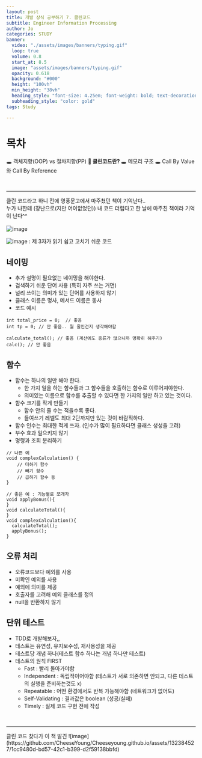 ```yaml
---
layout: post
title: 개발 상식 공부하기 7. 클린코드
subtitle: Engineer Information Processing
author: Jo
categories: STUDY
banner:
  video: "./assets/images/banners/typing.gif"
  loop: true
  volume: 0.8
  start_at: 8.5
  image: "assets/images/banners/typing.gif"
  opacity: 0.618
  background: "#000"
  height: "100vh"
  min_height: "38vh"
  heading_style: "font-size: 4.25em; font-weight: bold; text-decoration: underline"
  subheading_style: "color: gold"
tags: Study

---
```


# 목차
🕳 객체지향(OOP) vs 절차지향(PP) 
📌<b> 클린코드란? </b>
🕳 메모리 구조
🕳 Call By Value와 Call By Reference

<br>
<hr>

클린 코드라고 하니 전에 영풍문고에서 마주쳤던 책이 기억난다..<br>
누가 나한테 (장난으로(지만 어이없었던)) 내 코드 더럽다고 한 날에 마주친 책이라 기억이 난다^^ <br>  
![image](https://github.com/CheeseYoung/Cheeseyoung.github.io/assets/132384527/b13ff6d8-d9d8-404a-abfb-2e6d0610bb85) <br>


![image](https://github.com/CheeseYoung/Cheeseyoung.github.io/assets/132384527/6ddd0ccb-1e0d-4719-b573-679f03bf9f44)
: 제 3자가 읽기 쉽고 고치기 쉬운 코드



## 네이밍
- 추가 설명이 필요없는 네이밍을 해야한다.
- 검색하기 쉬운 단어 사용 (특히 자주 쓰는 거면)
- 널리 쓰이는 의미가 있는 단어를 사용하지 않기
- 클래스 이름은 명사, 메서드 이름은 동사
- 코드 예시
  
```
int total_price = 0;  // 좋음
int tp = 0; // 안 좋음.. 뭘 줄인건지 생각해야함

calculate_total(); // 좋음 (계산에도 종류가 많으니까 명확히 해주기)
calc(); // 안 좋음
```


## 함수
- 함수는 하나의 일만 해야 한다.
  - 한 가지 일을 하는 함수들과 그 함수들을 호출하는 함수로 이루어져야한다.
  - 의미있는 이름으로 함수를 추출할 수 있다면 한 가지의 일만 하고 있는 것이다.
- 함수 크기를 작게 만들기
  - 함수 안의 줄 수는 적을수록 좋다.
  - 들여쓰기 레벨도 최대 2단까지만 있는 것이 바람직하다.
- 함수 인수는 최대한 적게 쓰자. (인수가 많이 필요하다면 클래스 생성을 고려)
- 부수 효과 일으키지 않기
- 명령과 조회 분리하기

```
// 나쁜 예
void complexCalculation() {
    // 더하기 함수
    // 빼기 함수
    // 곱하기 함수 등
}
```

```
// 좋은 예 : 기능별로 쪼개자
void applyBonus(){
}
void calculateTotal(){
}
void complexCalculation(){
  calculateTotal();
  applyBonus();
}
```

## 오류 처리
- 오류코드보다 예외를 사용
- 미확인 예외를 사용
- 예외에 의미를 제공
- 호출자를 고려해 예외 클래스를 정의
- null을 반환하지 않기

## 단위 테스트
- TDD로 개발해보자,, 
- 테스트는 유연성, 유지보수성, 재사용성을 제공
- 테스트당 개념 하나(테스트 함수 하나는 개념 하나만 테스트)
- 테스트의 원칙 FIRST
  - Fast : 빨리 돌아가야함
  - Independent : 독립적이어야함 (테스트가 서로 의존하면 안되고, 다른 테스트의 실행을 준비하는것도 x) 
  - Repeatable : 어떤 환경에서도 반복 가능해야함 (네트워크가 없어도)
  - Self-Validating : 결과값은 boolean (성공/실패)
  - Timely : 실제 코드 구현 전에 작성


<br>
<hr>
클린 코드 찾다가 이 책 발견
![image](https://github.com/CheeseYoung/Cheeseyoung.github.io/assets/132384527/1cc9480d-bd57-42c1-b399-d2f59138bbfd)







